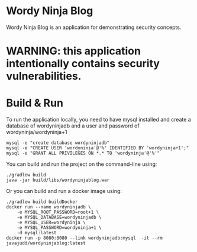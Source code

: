 # Wordy Ninja Blog
Wordy Ninja Blog is an application for demonstrating security concepts.

# WARNING: this application intentionally contains security vulnerabilities.

# Build & Run

To run the application locally, you need to have mysql installed and create a database of wordyninjadb and a user and password of wordyninja/wordyninja+1

```
mysql -e "create database wordyninjadb"
mysql -e "CREATE USER 'wordyninja'@'%' IDENTIFIED BY 'wordyninja+1';"
mysql -e "GRANT ALL PRIVILEGES ON *.* TO 'wordyninja'@'%'"
```

You can build and run the project on the command-line using:

```
./gradlew build
java -jar build/libs/wordyninjablog.war
```

Or you can build and run a docker image using:

```
./gradlew build buildDocker
docker run --name wordyninjadb \
    -e MYSQL_ROOT_PASSWORD=root+1 \
    -e MYSQL_DATABASE=wordyninjadb \
    -e MYSQL_USER=wordyninja \
    -e MYSQL_PASSWORD=wordyninja+1 \
    -d mysql:latest
docker run -p 8080:8080 --link wordyninjadb:mysql  -it --rm javajudd/wordyninjablog:latest
```